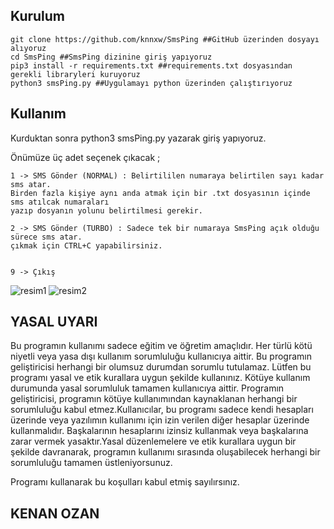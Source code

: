 
<h2>Kurulum</h2>


```console
git clone https://github.com/knnxw/SmsPing ##GitHub üzerinden dosyayı alıyoruz
cd SmsPing ##SmsPing dizinine giriş yapıyoruz
pip3 install -r requirements.txt ##requirements.txt dosyasından gerekli libraryleri kuruyoruz
python3 smsPing.py ##Uygulamayı python üzerinden çalıştırıyoruz
```

<h2>Kullanım</h2>
  Kurduktan sonra python3 smsPing.py yazarak giriş yapıyoruz.
  
  Önümüze üç adet seçenek çıkacak ;
  
  
    1 -> SMS Gönder (NORMAL) : Belirtililen numaraya belirtilen sayı kadar sms atar.
    Birden fazla kişiye aynı anda atmak için bir .txt dosyasının içinde sms atılcak numaraları
    yazıp dosyanın yolunu belirtilmesi gerekir.

    2 -> SMS Gönder (TURBO) : Sadece tek bir numaraya SmsPing açık olduğu sürece sms atar.
    çıkmak için CTRL+C yapabilirsiniz.


    9 -> Çıkış

![resim1](https://i.hizliresim.com/mqf3qaa.png)
![resim2](https://i.hizliresim.com/dhku8x1.png)




   <h2>YASAL UYARI </h2>

  Bu programın kullanımı sadece eğitim ve öğretim amaçlıdır. Her türlü kötü niyetli veya yasa dışı kullanım sorumluluğu kullanıcıya aittir. Bu programın geliştiricisi herhangi bir olumsuz durumdan sorumlu tutulamaz.
  Lütfen bu programı yasal ve etik kurallara uygun şekilde kullanınız. Kötüye kullanım durumunda yasal sorumluluk tamamen kullanıcıya aittir. Programın geliştiricisi, programın kötüye kullanımından kaynaklanan herhangi bir sorumluluğu kabul etmez.Kullanıcılar, bu programı sadece kendi hesapları üzerinde veya yazılımın kullanımı için izin verilen diğer hesaplar üzerinde kullanmalıdır. Başkalarının hesaplarını izinsiz kullanmak veya başkalarına zarar vermek yasaktır.Yasal düzenlemelere ve etik kurallara uygun bir şekilde davranarak, programın kullanımı sırasında oluşabilecek herhangi bir sorumluluğu tamamen üstleniyorsunuz.

Programı kullanarak bu koşulları kabul etmiş sayılırsınız.


<h2>KENAN OZAN</h2>

                                                      
